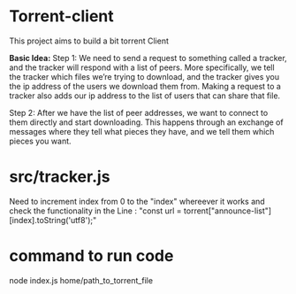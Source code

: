# Torrent-client
This project aims to build a bit torrent Client

**Basic Idea:**
Step 1: We need to send a request to something called a tracker, and the tracker will respond with a list of peers. More specifically, we tell the tracker which files we’re trying to download, and the tracker gives you the ip address of the users we download them from. Making a request to a tracker also adds our ip address to the list of users that can share that file.

Step 2: After we have the list of peer addresses, we want to connect to them directly and start downloading. This happens through an exchange of messages where they tell what pieces they have, and we tell them which pieces you want.



# src/tracker.js 
Need to increment index from 0 to the "index" whereever it works  and check the functionality in the 
Line : "const url = torrent["announce-list"][index].toString('utf8');"

# command to run code
 node index.js home/path_to_torrent_file
